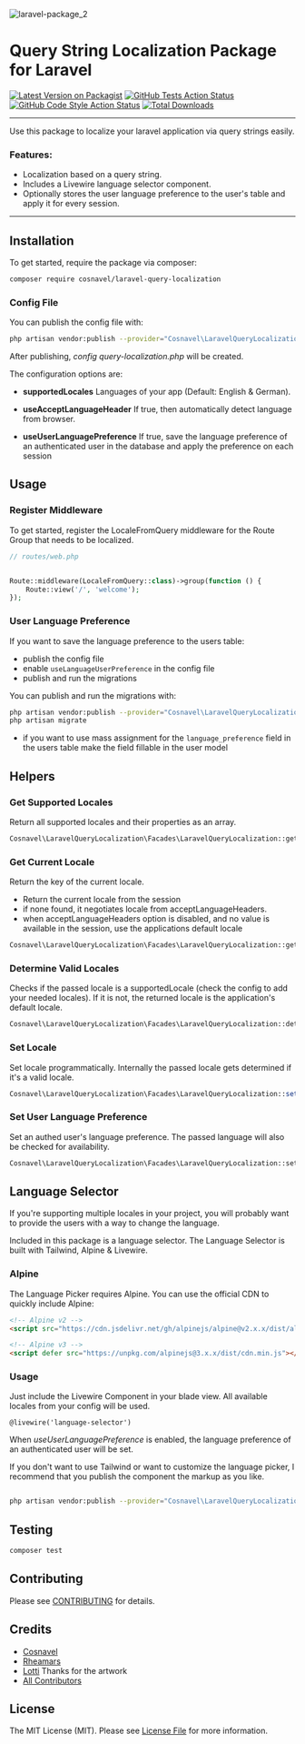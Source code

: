 ![laravel-package_2](https://user-images.githubusercontent.com/42392570/128426801-fe9ad4cc-1063-4fb3-9e0e-62a5e9dfaaf2.png)

# Query String Localization Package for Laravel

[![Latest Version on Packagist](https://img.shields.io/packagist/v/cosnavel/laravel-query-localization.svg?style=flat-square)](https://packagist.org/packages/cosnavel/laravel-query-localization)
[![GitHub Tests Action Status](https://img.shields.io/github/workflow/status/cosnavel/laravel-query-localization/run-tests?label=tests)](https://github.com/cosnavel/laravel-query-localization/actions?query=workflow%3Arun-tests+branch%3Amain)
[![GitHub Code Style Action Status](https://img.shields.io/github/workflow/status/cosnavel/laravel-query-localization/Check%20&%20fix%20styling?label=code%20style)](https://github.com/cosnavel/laravel-query-localization/actions?query=workflow%3A"Check+%26+fix+styling"+branch%3Amain)
[![Total Downloads](https://img.shields.io/packagist/dt/cosnavel/laravel-query-localization.svg?style=flat-square)](https://packagist.org/packages/cosnavel/laravel-query-localization)

---

Use this package to localize your laravel application via query strings easily.

### Features:

- Localization based on a query string.
- Includes a Livewire language selector component.
- Optionally stores the user language preference to the user's table and apply it for every session.


---

## Installation

To get started, require the package via composer:

```bash
composer require cosnavel/laravel-query-localization
```


### Config File

You can publish the config file with:
```bash
php artisan vendor:publish --provider="Cosnavel\LaravelQueryLocalization\LaravelQueryLocalizationServiceProvider" --tag="laravel-query-localization-config"
```

After publishing, *config query-localization.php* will be created.

The configuration options are:

- **supportedLocales** Languages of your app (Default: English & German).

- **useAcceptLanguageHeader** If true, then automatically detect language from browser.


- **useUserLanguagePreference** If true, save the language preference of an authenticated user in the database and apply the preference on each session

## Usage

### Register Middleware

To get started, register the LocaleFromQuery middleware for the Route Group that needs to be localized.

```php
// routes/web.php


Route::middleware(LocaleFromQuery::class)->group(function () {
    Route::view('/', 'welcome');
});
```


### User Language Preference


If you want to save the language preference to the users table:

- publish the config file
- enable ```useLanguageUserPreference``` in the config file
- publish and run the migrations

You can publish and run the migrations with:

```bash
php artisan vendor:publish --provider="Cosnavel\LaravelQueryLocalization\LaravelQueryLocalizationServiceProvider" --tag="laravel-query-localization-migrations"
php artisan migrate
```

- if you want to use mass assignment for the ```language_preference``` field in the users table make the field fillable in the user model



## Helpers

### Get Supported Locales

Return all supported locales and their properties as an array.

```php
Cosnavel\LaravelQueryLocalization\Facades\LaravelQueryLocalization::getSupportedLocales();
```

### Get Current Locale

Return the key of the current locale.
- Return the current locale from the session
- if none found, it negotiates locale from acceptLanguageHeaders.
- when acceptLanguageHeaders option is disabled, and no value is available in the session, use the applications default locale

```php
Cosnavel\LaravelQueryLocalization\Facades\LaravelQueryLocalization::getCurrentLocale();
```

### Determine Valid Locales

Checks if the passed locale is a supportedLocale (check the config to add your needed locales). If it is not, the returned locale is the application's default locale.

```php
Cosnavel\LaravelQueryLocalization\Facades\LaravelQueryLocalization::determineValidLanguage('en');
```

### Set Locale

Set locale programmatically. Internally the passed locale gets determined if it's a valid locale.

```php
Cosnavel\LaravelQueryLocalization\Facades\LaravelQueryLocalization::setLocale('en');
```
### Set User Language Preference

Set an authed user's language preference. The passed language will also be checked for availability.

```php
Cosnavel\LaravelQueryLocalization\Facades\LaravelQueryLocalization::setUserLanguagePreference('en');
```



## Language Selector

If you're supporting multiple locales in your project, you will probably want to provide the users with a way to change the language.

Included in this package is a language selector. The Language Selector is built with Tailwind, Alpine & Livewire.

### Alpine
The Language Picker requires Alpine. You can use the official CDN to quickly include Alpine:

```html
<!-- Alpine v2 -->
<script src="https://cdn.jsdelivr.net/gh/alpinejs/alpine@v2.x.x/dist/alpine.min.js" defer></script>

<!-- Alpine v3 -->
<script defer src="https://unpkg.com/alpinejs@3.x.x/dist/cdn.min.js"></script>

```

### Usage

Just include the Livewire Component in your blade view. All available locales from your config will be used.

 ```blade
 @livewire('language-selector')
 ```
 When *useUserLanguagePreference* is enabled, the language preference of an authenticated user will be set.


If you don't want to use Tailwind or want to customize the language picker, I recommend that you publish the component the markup as you like.

```bash

php artisan vendor:publish --provider="Cosnavel\LaravelQueryLocalization\LaravelQueryLocalizationServiceProvider" --tag="laravel-query-localization-views"

```


## Testing

```bash
composer test
```


## Contributing

Please see [CONTRIBUTING](.github/CONTRIBUTING.md) for details.

## Credits

- [Cosnavel](https://github.com/Cosnavel)
- [Rheamars](https://github.com/Rheamars)
- [Lotti](https://twitter.com/CharlotteZaspel) Thanks for the artwork
- [All Contributors](../../contributors)

## License

The MIT License (MIT). Please see [License File](LICENSE.md) for more information.
